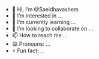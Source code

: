 - 👋 Hi, I’m @Saeidhavashem
- 👀 I’m interested in ...
- 🌱 I’m currently learning ...
- 💞️ I’m looking to collaborate on ...
- 📫 How to reach me ...
- 😄 Pronouns: ...
- ⚡ Fun fact: ...

<!---
Saeidhavashem/Saeidhavashem is a ✨ special ✨ repository because its `README.md` (this file) appears on your GitHub profile.
You can click the Preview link to take a look at your changes.
--->
